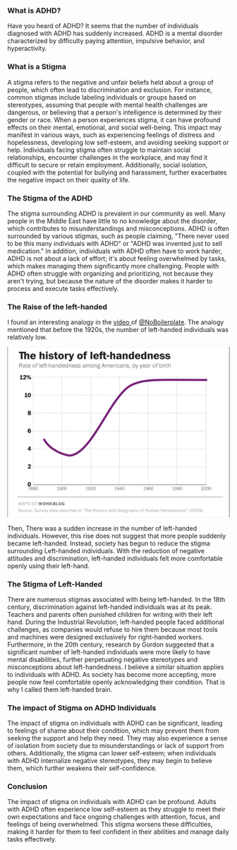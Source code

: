 ### What is ADHD?
Have you heard of ADHD? It seems that the number of individuals diagnosed with ADHD has suddenly increased. ADHD is a mental disorder characterized by difficulty paying attention, impulsive behavior, and hyperactivity. 

### What is a Stigma
A stigma refers to the negative and unfair beliefs held about a group of people, which often lead to discrimination and exclusion. For instance, common stigmas include labeling individuals or groups based on stereotypes, assuming that people with mental health challenges are dangerous, or believing that a person's intelligence is determined by their gender or race.
When a person experiences stigma, it can have profound effects on their mental, emotional, and social well-being. This impact may manifest in various ways, such as experiencing feelings of distress and hopelessness, developing low self-esteem, and avoiding seeking support or help. Individuals facing stigma often struggle to maintain social relationships, encounter challenges in the workplace, and may find it difficult to secure or retain employment. Additionally, social isolation, coupled with the potential for bullying and harassment, further exacerbates the negative impact on their quality of life.

### The Stigma of the ADHD

The stigma surrounding ADHD is prevalent in our community as well. Many people in the Middle East have little to no knowledge about the disorder, which contributes to misunderstandings and misconceptions. ADHD is often surrounded by various stigmas, such as people claiming, "There never used to be this many individuals with ADHD" or "ADHD was invented just to sell medication." In addition, individuals with ADHD often have to work harder, ADHD is not about a lack of effort; it's about feeling overwhelmed by tasks, which makes managing them significantly more challenging. People with ADHD often struggle with organizing and prioritizing, not because they aren't trying, but because the nature of the disorder makes it harder to process and execute tasks effectively.

### The Raise of the left-handed
I found an interesting analogy in the [video ](https://www.youtube.com/watch?v=Ck9FMtIGVxQ)of [@NoBoilerplate](https://www.youtube.com/@NoBoilerplate). The analogy mentioned that before the 1920s, the number of left-handed individuals was relatively low. 

![Left handedness](https://github.com/mrz999/Writing/blob/main/Pasted%20image%2020241018075715.png?raw=true)

Then, There was a sudden increase in the number of left-handed individuals. However, this rise does not suggest that more people suddenly became left-handed. Instead, society has begun to reduce the stigma surrounding Left-handed individuals. With the reduction of negative attitudes and discrimination, left-handed individuals felt more comfortable openly using their left-hand.

### The Stigma of Left-Handed

There are numerous stigmas associated with being left-handed. In the 18th century, discrimination against left-handed individuals was at its peak. Teachers and parents often punished children for writing with their left hand. During the Industrial Revolution, left-handed people faced additional challenges, as companies would refuse to hire them because most tools and machines were designed exclusively for right-handed workers. Furthermore, in the 20th century, research by Gordon suggested that a significant number of left-handed individuals were more likely to have mental disabilities, further perpetuating negative stereotypes and misconceptions about left-handedness. I believe a similar situation applies to individuals with ADHD. As society has become more accepting, more people now feel comfortable openly acknowledging their condition. That is why I called them left-handed brain.

### The impact of Stigma on ADHD Individuals

The impact of stigma on individuals with ADHD can be significant, leading to feelings of shame about their condition, which may prevent them from seeking the support and help they need. They may also experience a sense of isolation from society due to misunderstandings or lack of support from others. Additionally, the stigma can lower self-esteem; when individuals with ADHD internalize negative stereotypes, they may begin to believe them, which further weakens their self-confidence.

### Conclusion

The impact of stigma on individuals with ADHD can be profound. Adults with ADHD often experience low self-esteem as they struggle to meet their own expectations and face ongoing challenges with attention, focus, and feelings of being overwhelmed. This stigma worsens these difficulties, making it harder for them to feel confident in their abilities and manage daily tasks effectively.

